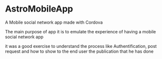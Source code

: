 # AstroMobileApp
A  Mobile social network app made with Cordova

The main purpose of  app it is to emulate the experience of having a mobile social network app

it was a good exercise to understand the process like Authentification, post request
and how to show to the end user the publication that he has done
